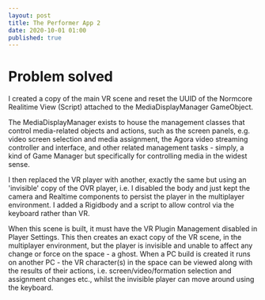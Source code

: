 ```yaml
---
layout: post
title: The Performer App 2
date: 2020-10-01 01:00
published: true
---
```


# Problem solved

I created a copy of the main VR scene and reset the UUID of the Normcore Realitime View (Script) attached to the MediaDisplayManager GameObject. 

The MediaDisplayManager exists to house the management classes that control media-related objects and actions, such as the screen panels, e.g. video screen selection and media assignment, the Agora video streaming controller and interface, and other related management tasks - simply, a kind of Game Manager but specifically for controlling media in the widest sense. 

I then replaced the VR player with another, exactly the same but using an 'invisible' copy of the OVR player, i.e. I disabled the body and just kept the camera and Realtime components to persist the player in the multiplayer environment. I added a Rigidbody and a script to allow control via the keyboard rather than VR. 

When this scene is built, it must have the VR Plugin Management disabled in Player Settings. This then creates an exact copy of the VR scene, in the multiplayer environment, but the player is invisible and unable to affect any change or force on the space - a ghost. When a PC build is created it runs on another PC - the VR character(s) in the space can be viewed along with the results of their actions, i.e. screen/video/formation selection and assignment changes etc., whilst the invisible player can move around using the keyboard.



